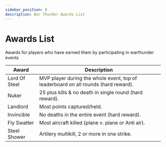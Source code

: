 ```yaml
---
sidebar_position: 0
description: War Thunder Awards List
---
```


# Awards List
Awards for players who have earned them by participating in warthunder events

| Award         | Description                                                                                                        |
| ------------- | ------------------------------------------------------------------------------------------------------------------ |
| Lord Of Steel | MVP player during the whole event, top of leaderboard on all rounds <span class="text-muted">(hard reward).</span> |
| Nuker         | 25 plus kills & no death in single round <span class="text-muted">(hard reward).</span>                            |
| Landlord      | Most points captured/held.                                                                                         |
| Invincible    | No deaths in the entire event <span class="text-muted">(hard reward).</span>                                       |
| Fly Swatter   | Most aircraft killed <span class="text-muted">(plane v. plane or Anti air).</span>                                 |
| Steel Shower  | Artilery multikill, 2 or more in one strike.                                                                       |

